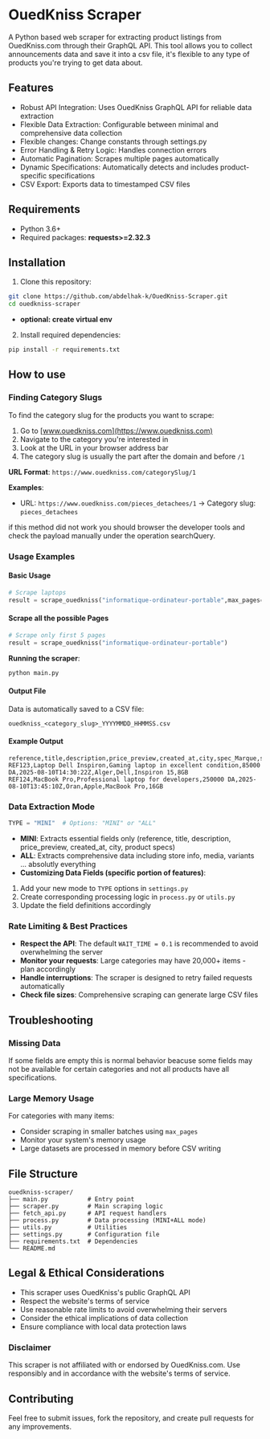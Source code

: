 # OuedKniss Scraper
A Python based web scraper for extracting product listings from OuedKniss.com through their GraphQL API. This tool allows you to collect announcements data and save it into a csv file, it's flexible to any type of products you're trying to get data about.

## Features

- Robust API Integration: Uses OuedKniss GraphQL API for reliable data extraction
- Flexible Data Extraction: Configurable between minimal and comprehensive data collection
- Flexible changes: Change constants through settings.py 
- Error Handling & Retry Logic: Handles connection errors
- Automatic Pagination: Scrapes multiple pages automatically
- Dynamic Specifications: Automatically detects and includes product-specific specifications
- CSV Export: Exports data to timestamped CSV files


## Requirements

- Python 3.6+
- Required packages: **requests>=2.32.3**

## Installation

1. Clone this repository:
```bash
git clone https://github.com/abdelhak-k/OuedKniss-Scraper.git
cd ouedkniss-scraper
```

* **optional: create virtual env**

2. Install required dependencies:
```bash
pip install -r requirements.txt
```

## How to use

### Finding Category Slugs

To find the category slug for the products you want to scrape:

1. Go to [www.ouedkniss.com](https://www.ouedkniss.com)
2. Navigate to the category you're interested in
3. Look at the URL in your browser address bar
4. The category slug is usually the part after the domain and before `/1`

**URL Format**: `https://www.ouedkniss.com/categorySlug/1`

**Examples**:
- URL: `https://www.ouedkniss.com/pieces_detachees/1` → Category slug: `pieces_detachees`

if this method did not work you should browser the developer tools and check the payload manually under the operation searchQuery.


### Usage Examples

#### Basic Usage
```python
# Scrape laptops
result = scrape_ouedkniss("informatique-ordinateur-portable",max_pages=5)
```

#### Scrape all the possible Pages
```python
# Scrape only first 5 pages
result = scrape_ouedkniss("informatique-ordinateur-portable")
```
**Running the scraper**:
```bash
python main.py
```
#### Output File

Data is automatically saved to a CSV file:
```
ouedkniss_<category_slug>_YYYYMMDD_HHMMSS.csv
```
#### Example Output

```csv
reference,title,description,price_preview,created_at,city,spec_Marque,spec_Modèle,spec_RAM
REF123,Laptop Dell Inspiron,Gaming laptop in excellent condition,85000 DA,2025-08-10T14:30:22Z,Alger,Dell,Inspiron 15,8GB
REF124,MacBook Pro,Professional laptop for developers,250000 DA,2025-08-10T13:45:10Z,Oran,Apple,MacBook Pro,16GB
```



### Data Extraction Mode
```python
TYPE = "MINI"  # Options: "MINI" or "ALL"
```

- **MINI**: Extracts essential fields only (reference, title, description, price_preview, created_at, city, product specs)
- **ALL**: Extracts comprehensive data including store info, media, variants ... absolutly everything
- **Customizing Data Fields (specific portion of features)**:
1. Add your new mode to `TYPE` options in `settings.py`
2. Create corresponding processing logic in `process.py` or `utils.py`
3. Update the field definitions accordingly



### Rate Limiting & Best Practices

- **Respect the API**: The default `WAIT_TIME = 0.1` is recommended to avoid overwhelming the server
- **Monitor your requests**: Large categories may have 20,000+ items - plan accordingly
- **Handle interruptions**: The scraper is designed to retry failed requests automatically
- **Check file sizes**: Comprehensive scraping can generate large CSV files



## Troubleshooting
### Missing Data
If some fields are empty this is normal behavior beacuse some fields may not be available for certain categories and not all products have all specifications. 

### Large Memory Usage
For categories with many items:
- Consider scraping in smaller batches using `max_pages`
- Monitor your system's memory usage
- Large datasets are processed in memory before CSV writing

## File Structure

```
ouedkniss-scraper/
├── main.py           # Entry point
├── scraper.py        # Main scraping logic
├── fetch_api.py      # API request handlers
├── process.py        # Data processing (MINI+ALL mode)
├── utils.py          # Utilities
├── settings.py       # Configuration file
├── requirements.txt  # Dependencies
└── README.md       
```



## Legal & Ethical Considerations

- This scraper uses OuedKniss's public GraphQL API
- Respect the website's terms of service
- Use reasonable rate limits to avoid overwhelming their servers
- Consider the ethical implications of data collection
- Ensure compliance with local data protection laws
### Disclaimer

This scraper is not affiliated with or endorsed by OuedKniss.com. Use responsibly and in accordance with the website's terms of service.

## Contributing

Feel free to submit issues, fork the repository, and create pull requests for any improvements.
